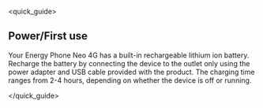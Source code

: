 <quick_guide> 
## Power/First use

Your Energy Phone Neo 4G has a built-in rechargeable lithium ion battery. Recharge the battery by connecting the device to the outlet only using the power adapter and USB cable provided with the product. The charging time ranges from 2-4 hours, depending on whether the device is off or running.

</quick_guide>

